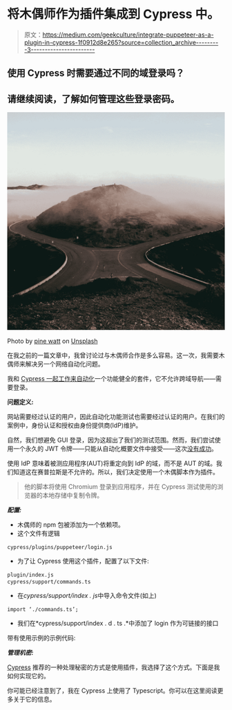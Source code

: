 # 将木偶师作为插件集成到 Cypress 中。

> 原文：<https://medium.com/geekculture/integrate-puppeteer-as-a-plugin-in-cypress-1f0912d8e265?source=collection_archive---------3----------------------->

## 使用 Cypress 时需要通过不同的域登录吗？

## 请继续阅读，了解如何管理这些登录密码。

![](img/a97a7beb77c7213ac3a2d7cee5a8cf69.png)

Photo by [pine watt](https://unsplash.com/@pinewatt?utm_source=unsplash&utm_medium=referral&utm_content=creditCopyText) on [Unsplash](https://unsplash.com/s/photos/merge?utm_source=unsplash&utm_medium=referral&utm_content=creditCopyText)

在我之前的一篇文章中，我曾讨论过与木偶师合作是多么容易。这一次，我需要木偶师来解决另一个网络自动化问题。

我和 [Cypress 一起工作来自动化](/technogise/adopting-cypress-again-97eddcdc4ea2)一个功能健全的套件，它不允许跨域导航——需要登录。

**问题定义:**

网站需要经过认证的用户，因此自动化功能测试也需要经过认证的用户。在我们的案例中，身份认证和授权由身份提供商(IdP)维护。

自然，我们想避免 GUI 登录，因为这超出了我们的测试范围。然而，我们尝试使用一个永久的 JWT 令牌——只能从自动化概要文件中接受——这次[没有成功](https://www.linkedin.com/pulse/containerised-user-journey-automation-using-cypress-karishma-sharma/)。

使用 IdP 意味着被测应用程序(AUT)将重定向到 IdP 的域，而不是 AUT 的域。我们知道这在赛普拉斯是不允许的。所以，我们决定使用一个木偶脚本作为插件。

> 他的脚本将使用 Chromium 登录到应用程序，并在 Cypress 测试使用的浏览器的本地存储中复制令牌。

***配置:***

*   木偶师的 npm 包被添加为一个依赖项。
*   这个文件有逻辑

```
cypress/plugins/puppeteer/login.js
```

*   为了让 Cypress 使用这个插件，配置了以下文件:

```
plugin/index.js
cypress/support/commands.ts
```

*   在*cypress/support/index . js*中导入命令文件(如上)

```
import ‘./commands.ts’;
```

*   我们在*cypress/support/index . d . ts .*中添加了 login 作为可链接的接口

带有使用示例的示例代码:

***管理机密:***

[Cypress](https://docs.cypress.io/guides/guides/environment-variables#Option-5-Plugins) 推荐的一种处理秘密的方式是使用插件，我选择了这个方式。下面是我如何实现它的。

你可能已经注意到了，我在 Cypress 上使用了 Typescript。你可以在这里阅读更多关于它的信息。